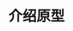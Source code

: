 <!--
 * @Author: ldx
 * @Date: 2021-03-10 08:54:28
 * @LastEditTime: 2021-03-10 08:55:50
 * @LastEditors: ldx
 * @Description: 原型
 * @FilePath: \my-docs\prototype.md
-->
# 介绍原型

